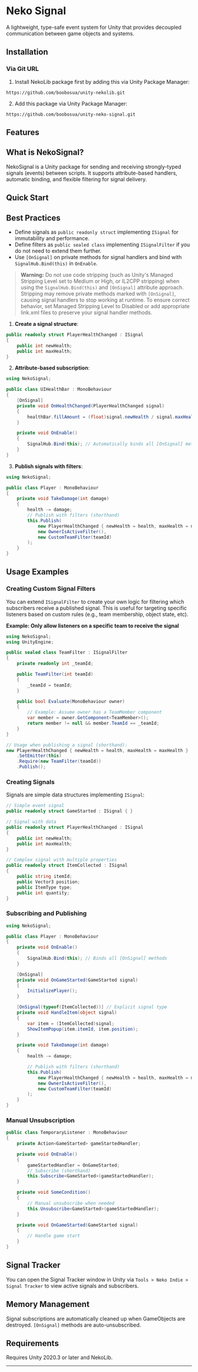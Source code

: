 # Neko Signal

A lightweight, type-safe event system for Unity that provides decoupled communication between game objects and systems.

## Installation

### Via Git URL

1. Install NekoLib package first by adding this via Unity Package Manager:

```
https://github.com/boobosua/unity-nekolib.git
```

2. Add this package via Unity Package Manager:

```
https://github.com/boobosua/unity-neko-signal.git
```

## Features

## What is NekoSignal?

NekoSignal is a Unity package for sending and receiving strongly-typed signals (events) between scripts. It supports attribute-based handlers, automatic binding, and flexible filtering for signal delivery.

## Quick Start

## Best Practices

- Define signals as `public readonly struct` implementing `ISignal` for immutability and performance.
- Define filters as `public sealed class` implementing `ISignalFilter` if you do not need to extend them further.
- Use `[OnSignal]` on private methods for signal handlers and bind with `SignalHub.Bind(this)` in `OnEnable`.

> **Warning:** Do not use code stripping (such as Unity's Managed Stripping Level set to Medium or High, or IL2CPP stripping) when using the `SignalHub.Bind(this)` and `[OnSignal]` attribute approach. Stripping may remove private methods marked with `[OnSignal]`, causing signal handlers to stop working at runtime. To ensure correct behavior, set Managed Stripping Level to Disabled or add appropriate link.xml files to preserve your signal handler methods.

1. **Create a signal structure**:

```csharp
public readonly struct PlayerHealthChanged : ISignal
{
    public int newHealth;
    public int maxHealth;
}
```

2. **Attribute-based subscription**:

```csharp
using NekoSignal;

public class UIHealthBar : MonoBehaviour
{
    [OnSignal]
    private void OnHealthChanged(PlayerHealthChanged signal)
    {
        healthBar.fillAmount = (float)signal.newHealth / signal.maxHealth;
    }

    private void OnEnable()
    {
        SignalHub.Bind(this); // Automatically binds all [OnSignal] methods
    }
}
```

3. **Publish signals with filters**:

```csharp
using NekoSignal;

public class Player : MonoBehaviour
{
    private void TakeDamage(int damage)
    {
        health -= damage;
        // Publish with filters (shorthand)
        this.Publish(
            new PlayerHealthChanged { newHealth = health, maxHealth = maxHealth },
            new OwnerIsActiveFilter(),
            new CustomTeamFilter(teamId)
        );
    }
}
```

## Usage Examples

### Creating Custom Signal Filters

You can extend `ISignalFilter` to create your own logic for filtering which subscribers receive a published signal. This is useful for targeting specific listeners based on custom rules (e.g., team membership, object state, etc).

**Example: Only allow listeners on a specific team to receive the signal**

```csharp
using NekoSignal;
using UnityEngine;

public sealed class TeamFilter : ISignalFilter
{
    private readonly int _teamId;

    public TeamFilter(int teamId)
    {
        _teamId = teamId;
    }

    public bool Evaluate(MonoBehaviour owner)
    {
        // Example: Assume owner has a TeamMember component
        var member = owner.GetComponent<TeamMember>();
        return member != null && member.TeamId == _teamId;
    }
}

// Usage when publishing a signal (shorthand):
new PlayerHealthChanged { newHealth = health, maxHealth = maxHealth }
    .SetEmitter(this)
    .Require(new TeamFilter(teamId))
    .Publish();
```

### Creating Signals

Signals are simple data structures implementing `ISignal`:

```csharp
// Simple event signal
public readonly struct GameStarted : ISignal { }

// Signal with data
public readonly struct PlayerHealthChanged : ISignal
{
    public int newHealth;
    public int maxHealth;
}

// Complex signal with multiple properties
public readonly struct ItemCollected : ISignal
{
    public string itemId;
    public Vector3 position;
    public ItemType type;
    public int quantity;
}
```

### Subscribing and Publishing

```csharp
using NekoSignal;

public class Player : MonoBehaviour
{
    private void OnEnable()
    {
        SignalHub.Bind(this); // Binds all [OnSignal] methods
    }

    [OnSignal]
    private void OnGameStarted(GameStarted signal)
    {
        InitializePlayer();
    }

    [OnSignal(typeof(ItemCollected))] // Explicit signal type
    private void HandleItem(object signal)
    {
        var item = (ItemCollected)signal;
        ShowItemPopup(item.itemId, item.position);
    }

    private void TakeDamage(int damage)
    {
        health -= damage;

        // Publish with filters (shorthand)
        this.Publish(
            new PlayerHealthChanged { newHealth = health, maxHealth = maxHealth },
            new OwnerIsActiveFilter(),
            new CustomTeamFilter(teamId)
        );
    }
}
```

### Manual Unsubscription

```csharp
public class TemporaryListener : MonoBehaviour
{
    private Action<GameStarted> gameStartedHandler;

    private void OnEnable()
    {
        gameStartedHandler = OnGameStarted;
        // Subscribe (shorthand)
        this.Subscribe<GameStarted>(gameStartedHandler);
    }

    private void SomeCondition()
    {
        // Manual unsubscribe when needed
        this.Unsubscribe<GameStarted>(gameStartedHandler);
    }

    private void OnGameStarted(GameStarted signal)
    {
        // Handle game start
    }
}
```

## Signal Tracker

You can open the Signal Tracker window in Unity via `Tools > Neko Indie > Signal Tracker` to view active signals and subscribers.

## Memory Management

Signal subscriptions are automatically cleaned up when GameObjects are destroyed. `[OnSignal]` methods are auto-unsubscribed.

## Requirements

Requires Unity 2020.3 or later and NekoLib.

---
